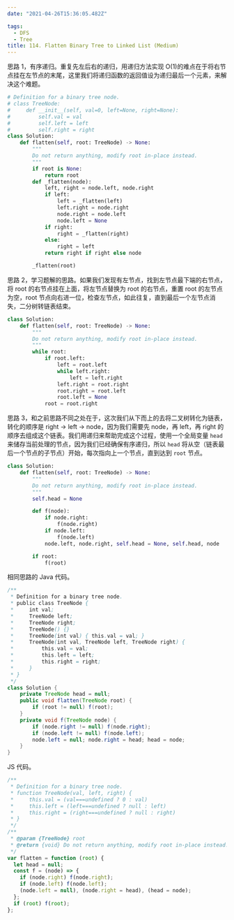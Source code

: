 ```yaml
---
date: "2021-04-26T15:36:05.482Z"

tags:
  - DFS
  - Tree
title: 114. Flatten Binary Tree to Linked List (Medium)
---
```


思路 1，有序递归。重复先左后右的递归，用递归方法实现 O(1)的难点在于将右节点挂在左节点的末尾，这里我们将递归函数的返回值设为递归最后一个元素，来解决这个难题。

```python
# Definition for a binary tree node.
# class TreeNode:
#     def __init__(self, val=0, left=None, right=None):
#         self.val = val
#         self.left = left
#         self.right = right
class Solution:
    def flatten(self, root: TreeNode) -> None:
        """
        Do not return anything, modify root in-place instead.
        """
        if root is None:
            return root
        def _flatten(node):
            left, right = node.left, node.right
            if left:
                left = _flatten(left)
                left.right = node.right
                node.right = node.left
                node.left = None
            if right:
                right = _flatten(right)
            else:
                right = left
            return right if right else node

        _flatten(root)
```

思路 2，学习题解的思路。如果我们发现有左节点，找到左节点最下端的右节点，将 root 的右节点挂在上面，将左节点替换为 root 的右节点，重置 root 的左节点为空，root 节点向右进一位，检查左节点，如此往复，直到最后一个左节点消失，二分树转链表结束。

```python
class Solution:
    def flatten(self, root: TreeNode) -> None:
        """
        Do not return anything, modify root in-place instead.
        """
        while root:
            if root.left:
                left = root.left
                while left.right:
                    left = left.right
                left.right = root.right
                root.right = root.left
                root.left = None
            root = root.right
```

思路 3，和之前思路不同之处在于，这次我们从下而上的去将二叉树转化为链表，转化的顺序是 right -> left -> node，因为我们需要先 node，再 left，再 right 的顺序去组成这个链表。我们用递归来帮助完成这个过程，使用一个全局变量 `head` 来储存当前处理的节点，因为我们已经确保有序递归，所以 `head` 将从空（链表最后一个节点的子节点）开始，每次指向上一个节点，直到达到 `root` 节点。

```python
class Solution:
    def flatten(self, root: TreeNode) -> None:
        """
        Do not return anything, modify root in-place instead.
        """
        self.head = None

        def f(node):
            if node.right:
                f(node.right)
            if node.left:
                f(node.left)
            node.left, node.right, self.head = None, self.head, node

        if root:
            f(root)
```

相同思路的 Java 代码。

```java
/**
 * Definition for a binary tree node.
 * public class TreeNode {
 *     int val;
 *     TreeNode left;
 *     TreeNode right;
 *     TreeNode() {}
 *     TreeNode(int val) { this.val = val; }
 *     TreeNode(int val, TreeNode left, TreeNode right) {
 *         this.val = val;
 *         this.left = left;
 *         this.right = right;
 *     }
 * }
 */
class Solution {
    private TreeNode head = null;
    public void flatten(TreeNode root) {
        if (root != null) f(root);
    }
    private void f(TreeNode node) {
        if (node.right != null) f(node.right);
        if (node.left != null) f(node.left);
        node.left = null; node.right = head; head = node;
    }
}
```

JS 代码。

```js
/**
 * Definition for a binary tree node.
 * function TreeNode(val, left, right) {
 *     this.val = (val===undefined ? 0 : val)
 *     this.left = (left===undefined ? null : left)
 *     this.right = (right===undefined ? null : right)
 * }
 */
/**
 * @param {TreeNode} root
 * @return {void} Do not return anything, modify root in-place instead.
 */
var flatten = function (root) {
  let head = null;
  const f = (node) => {
    if (node.right) f(node.right);
    if (node.left) f(node.left);
    (node.left = null), (node.right = head), (head = node);
  };
  if (root) f(root);
};
```
